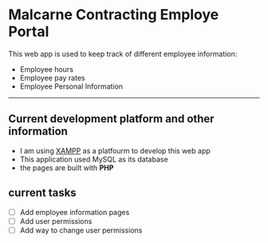 # Malcarne Contracting Employe Portal 
This web app is used to keep track of different employee information:
* Employee hours
* Employee pay rates
* Employee Personal Information

---
## Current development platform and other information

- I am using [XAMPP](https://www.apachefriends.org/) as a platfourm to develop this web app
- This application used MySQL as its database
- the pages are built with **PHP**


## current tasks
-[ ] Add employee information pages
-[ ] Add user permissions 
-[ ] Add way to change user permissions
